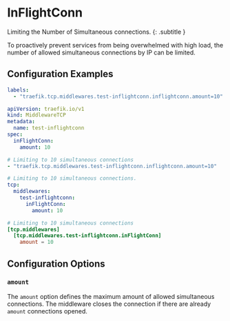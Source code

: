 # InFlightConn

Limiting the Number of Simultaneous connections.
{: .subtitle }

To proactively prevent services from being overwhelmed with high load, the number of allowed simultaneous connections by IP can be limited.

## Configuration Examples

```yaml tab="Docker & Swarm"
labels:
  - "traefik.tcp.middlewares.test-inflightconn.inflightconn.amount=10"
```

```yaml tab="Kubernetes"
apiVersion: traefik.io/v1
kind: MiddlewareTCP
metadata:
  name: test-inflightconn
spec:
  inFlightConn:
    amount: 10
```

```yaml tab="Consul Catalog"
# Limiting to 10 simultaneous connections
- "traefik.tcp.middlewares.test-inflightconn.inflightconn.amount=10"
```

```yaml tab="File (YAML)"
# Limiting to 10 simultaneous connections.
tcp:
  middlewares:
    test-inflightconn:
      inFlightConn:
        amount: 10
```

```toml tab="File (TOML)"
# Limiting to 10 simultaneous connections
[tcp.middlewares]
  [tcp.middlewares.test-inflightconn.inFlightConn]
    amount = 10
```

## Configuration Options

### `amount`

The `amount` option defines the maximum amount of allowed simultaneous connections.
The middleware closes the connection if there are already `amount` connections opened.
